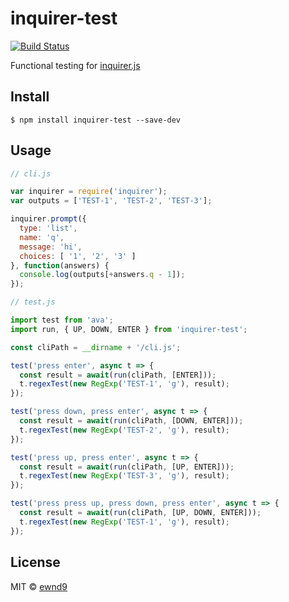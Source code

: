 # inquirer-test

[![Build Status](https://travis-ci.org/ewnd9/inquirer-test.svg?branch=master)](https://travis-ci.org/ewnd9/inquirer-test)

Functional testing for [inquirer.js](http://npmjs.com/package/inquirer)

## Install

```
$ npm install inquirer-test --save-dev
```

## Usage

```js
// cli.js

var inquirer = require('inquirer');
var outputs = ['TEST-1', 'TEST-2', 'TEST-3'];

inquirer.prompt({
  type: 'list',
  name: 'q',
  message: 'hi',
  choices: [ '1', '2', '3' ]
}, function(answers) {
  console.log(outputs[+answers.q - 1]);
});
```

```js
// test.js

import test from 'ava';
import run, { UP, DOWN, ENTER } from 'inquirer-test';

const cliPath = __dirname + '/cli.js';

test('press enter', async t => {
  const result = await(run(cliPath, [ENTER]));
  t.regexTest(new RegExp('TEST-1', 'g'), result);
});

test('press down, press enter', async t => {
  const result = await(run(cliPath, [DOWN, ENTER]));
  t.regexTest(new RegExp('TEST-2', 'g'), result);
});

test('press up, press enter', async t => {
  const result = await(run(cliPath, [UP, ENTER]));
  t.regexTest(new RegExp('TEST-3', 'g'), result);
});

test('press press up, press down, press enter', async t => {
  const result = await(run(cliPath, [UP, DOWN, ENTER]));
  t.regexTest(new RegExp('TEST-1', 'g'), result);
});
```

## License

MIT © [ewnd9](http://ewnd9.com)
